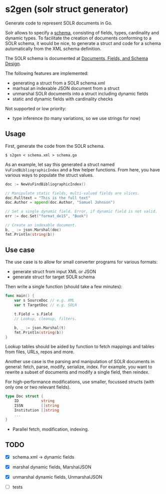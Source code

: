 # s2gen (solr struct generator)

Generate code to represent SOLR documents in Go.

Solr allows to specify a
[schema](https://lucene.apache.org/solr/guide/6_6/documents-fields-and-schema-design.html),
consisting of fields, types, cardinality and dynamic types. To facilitate the
creation of documents conforming to a SOLR schema, it would be nice, to
generate a struct and code for a schema automatically from the XML schema definition.

The SOLR schema is documented at [Documents, Fields, and Schema
Design](https://lucene.apache.org/solr/guide/6_6/documents-fields-and-schema-design.html).

The following features are implemented:

* generating a struct from a SOLR schema.xml
* marhsal an indexable JSON document from a struct
* unmarshal SOLR documents into a struct including dynamic fields
* static and dynamic fields with cardinality checks

Not supported or low priority:

* type inference (to many variations, so we use strings for now)

## Usage

First, generate the code from the SOLR schema.

```shell
$ s2gen < schema.xml > schema.go
```

As an example, let say this generated a struct named `VuFindBibliographicIndex`
and a few helper functions. From here, you have various ways to populate the
struct values.

```go
doc := NewVuFindBibliographicIndex()

// Manipulate static fields, multi-valued fields are slices.
doc.Fulltext = "This is the full text"
doc.Author = append(doc.Author, "Samuel Johnson")

// Set a single dynamic field. Error, if dynamic field is not valid.
err := doc.Set("format_de15", "Book")

// Create an indexable document.
b, _ := json.Marshal(doc)
fmt.Println(string(b))
```

## Use case

The use case is to allow for small converter programs for various formats:

* generate struct from input XML or JSON
* generate struct for target SOLR schema

Then write a single function (should take a few minutes):

```go
func main() {
    var s SourceDoc // e.g. XML
    var t TargetDoc // e.g. SOLR

    t.Field = s.Field
    // Lookup, cleanup, filters.

    b, _ := json.Marshal(t)
    fmt.Println(string(b))
}
```

Lookup tables should be aided by function to fetch mappings and tables from
files, URLs, repos and more.

Another use case is the parsing and manipulation of SOLR documents in general:
fetch, parse, modify, serialize, index. For example, you want to rewrite a
subset of documents and modify a single field, then reindex.

For high-performance modifications, use smaller, focussed structs (with only
one or two relevant fields).

```go
type Doc struct {
    ID          string
    ISSN        []string
    Institution []string
    ...
}
```

* Parallel fetch, modification, indexing.


## TODO

* [x] schema.xml -> dynamic fields
* [x] marshal dynamic fields, MarshalJSON
* [x] unmarshal dynamic fields, UnmarshalJSON
* [ ] tests

